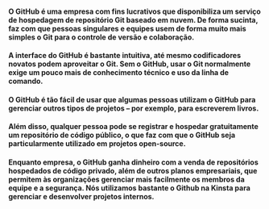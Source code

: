 #### O GitHub é uma empresa com fins lucrativos que disponibiliza um serviço de hospedagem de repositório Git baseado em nuvem. De forma sucinta, faz com que pessoas singulares e equipes usem de forma muito mais simples o Git para o controle de versão e colaboração.

#### A interface do GitHub é bastante intuitiva, até mesmo codificadores novatos podem aproveitar o Git. Sem o GitHub, usar o Git normalmente exige um pouco mais de conhecimento técnico e uso da linha de comando.

#### O GitHub é tão fácil de usar que algumas pessoas utilizam o GitHub para gerenciar outros tipos de projetos – por exemplo, para escreverem livros.

#### Além disso, qualquer pessoa pode se registrar e hospedar gratuitamente um repositório de código público, o que faz com que o GitHub seja particularmente utilizado em projetos open-source.

#### Enquanto empresa, o GitHub ganha dinheiro com a venda de repositórios hospedados de código privado, além de outros planos empresariais, que permitem às organizações gerenciar mais facilmente os membros da equipe e a segurança. Nós utilizamos bastante o Github na Kinsta para gerenciar e desenvolver projetos internos.